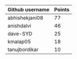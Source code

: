 | Github username | Points |
|-----------------|--------|
| abhishekjani08 | 77 |
| anishdalvi     | 46 |
| dave-SYD       | 25 |
| kmalap05       | 18 |
| tanujbordikar  | 10 |

